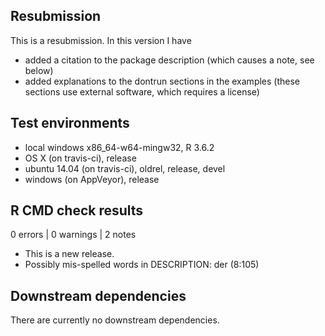 ## Resubmission
This is a resubmission. In this version I have 
* added a citation to the package description (which causes a note, see below)
* added explanations to the dontrun sections in the examples 
 (these sections use external software, which requires a license)

## Test environments
* local windows x86_64-w64-mingw32, R 3.6.2
* OS X (on travis-ci), release
* ubuntu 14.04 (on travis-ci), oldrel, release, devel
* windows (on AppVeyor), release 


## R CMD check results

0 errors | 0 warnings | 2 notes

* This is a new release.
* Possibly mis-spelled words in DESCRIPTION:
    der (8:105)


## Downstream dependencies
There are currently no downstream dependencies.

